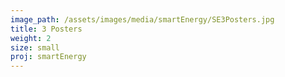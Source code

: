 ```yaml
---
image_path: /assets/images/media/smartEnergy/SE3Posters.jpg
title: 3 Posters
weight: 2
size: small
proj: smartEnergy
---
```

